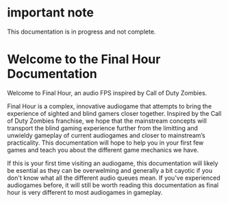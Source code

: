 # important note
This documentation is in progress and not complete. 
# Welcome to the Final Hour Documentation
Welcome to Final Hour, an audio FPS inspired by Call of Duty Zombies. 

Final Hour is a complex, innovative audiogame that attempts to bring the experience of sighted and blind gamers closer together. Inspired by the Call of Duty Zombies franchise, we hope that the mainstream concepts will transport the blind gaming experience further from the limitting and unwieldy gameplay of current audiogames and closer to mainstream’s practicality.
This documentation will hope to help you in your first few games and teach you about the different game mechanics we have. 

If this is your first time visiting an audiogame, this documentation will likely be esential as they can be overwelming and generally a bit cayotic if you don't know what all the different audio queues mean. If you've experienced audiogames before, it will still be worth reading this documentation as final hour is very different to most audiogames in gameplay. 
